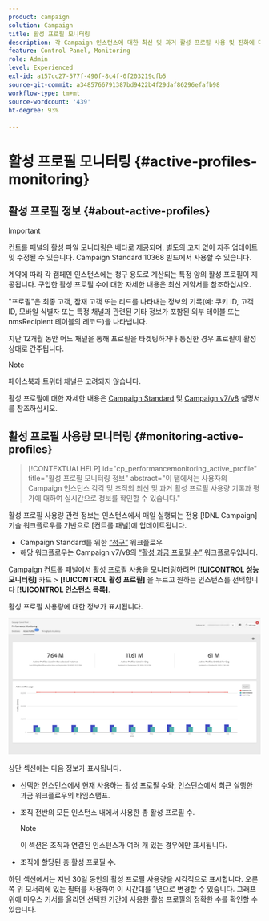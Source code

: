 ```yaml
---
product: campaign
solution: Campaign
title: 활성 프로필 모니터링
description: 각 Campaign 인스턴스에 대한 최신 및 과거 활성 프로필 사용 및 진화에 대한 실시간 정보를 얻는 방법을 배웁니다.
feature: Control Panel, Monitoring
role: Admin
level: Experienced
exl-id: a157cc27-577f-490f-8c4f-0f203219cfb5
source-git-commit: a3485766791387bd9422b4f29daf86296efafb98
workflow-type: tm+mt
source-wordcount: '439'
ht-degree: 93%

---
```


# 활성 프로필 모니터링 {#active-profiles-monitoring}

## 활성 프로필 정보 {#about-active-profiles}

>[!IMPORTANT]
>
>컨트롤 패널의 활성 파일 모니터링은 베타로 제공되며, 별도의 고지 없이 자주 업데이트 및 수정될 수 있습니다. Campaign Standard 10368 빌드에서 사용할 수 있습니다.

계약에 따라 각 캠페인 인스턴스에는 청구 용도로 계산되는 특정 양의 활성 프로필이 제공됩니다. 구입한 활성 프로필 수에 대한 자세한 내용은 최신 계약서를 참조하십시오.

&quot;프로필&quot;은 최종 고객, 잠재 고객 또는 리드를 나타내는 정보의 기록(예: 쿠키 ID, 고객 ID, 모바일 식별자 또는 특정 채널과 관련된 기타 정보가 포함된 외부 테이블 또는 nmsRecipient 테이블의 레코드)을 나타냅니다.

지난 12개월 동안 어느 채널을 통해 프로필을 타겟팅하거나 통신한 경우 프로필이 활성 상태로 간주됩니다.

>[!NOTE]
>
>페이스북과 트위터 채널은 고려되지 않습니다.

활성 프로필에 대한 자세한 내용은 [Campaign Standard](https://experienceleague.adobe.com/docs/campaign-standard/using/profiles-and-audiences/managing-profiles/active-profiles.html?lang=ko) 및 [Campaign v7/v8](https://experienceleague.adobe.com/docs/campaign-classic/using/getting-started/profile-management/about-profiles.html?lang=ko#active-profiles) 설명서를 참조하십시오.

## 활성 프로필 사용량 모니터링 {#monitoring-active-profiles}

>[!CONTEXTUALHELP]
>id="cp_performancemonitoring_active_profile"
>title="활성 프로필 모니터링 정보"
>abstract="이 탭에서는 사용자의 Campaign 인스턴스 각각 및 조직의 최신 및 과거 활성 프로필 사용량 기록과 평가에 대하여 실시간으로 정보를 확인할 수 있습니다."

활성 프로필 사용량 관련 정보는 인스턴스에서 매일 실행되는 전용 [!DNL Campaign] 기술 워크플로우를 기반으로 [컨트롤 패널]에 업데이트됩니다.
* Campaign Standard를 위한 [“청구”](https://experienceleague.adobe.com/docs/campaign-standard/using/administrating/application-settings/technical-workflows.html?lang=ko) 워크플로우
* 해당 워크플로우는 Campaign v7/v8의 [“활성 과금 프로필 수”](https://experienceleague.adobe.com/docs/campaign-classic/using/automating-with-workflows/advanced-management/about-technical-workflows.html?lang=ko) 워크플로우입니다.


Campaign 컨트롤 패널에서 활성 프로필 사용을 모니터링하려면 **[!UICONTROL 성능 모니터링]** 카드 > **[!UICONTROL 활성 프로필]** 을 누르고 원하는 인스턴스를 선택합니다 **[!UICONTROL 인스턴스 목록]**.

활성 프로필 사용량에 대한 정보가 표시됩니다.

![](assets/active-profiles-graph.png)

상단 섹션에는 다음 정보가 표시됩니다.

* 선택한 인스턴스에서 현재 사용하는 활성 프로필 수와, 인스턴스에서 최근 실행한 과금 워크플로우의 타임스탬프. 

* 조직 전반의 모든 인스턴스 내에서 사용한 총 활성 프로필 수.

  >[!NOTE]
  >
  >이 섹션은 조직과 연결된 인스턴스가 여러 개 있는 경우에만 표시됩니다.

* 조직에 할당된 총 활성 프로필 수.

하단 섹션에서는 지난 30일 동안의 활성 프로필 사용량을 시각적으로 표시합니다. 오른쪽 위 모서리에 있는 필터를 사용하여 이 시간대를 1년으로 변경할 수 있습니다. 그래프 위에 마우스 커서를 올리면 선택한 기간에 사용한 활성 프로필의 정확한 수를 확인할 수 있습니다.
